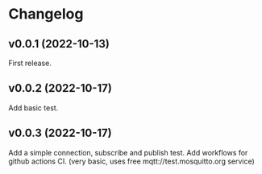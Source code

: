 
# Changelog

## v0.0.1 (2022-10-13)

First release.

## v0.0.2 (2022-10-17)

Add basic test.

## v0.0.3 (2022-10-17)

Add a simple connection, subscribe and publish test.
Add workflows for github actions CI. (very basic, uses free mqtt://test.mosquitto.org service)